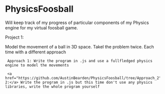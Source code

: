 # PhysicsFoosball
Will keep track of my progress of particular components of my Physics engine for my virtual foosball game.

Project 1:

  Model the movement of a ball in 3D space. Takel the problem twice. Each time with a different approach
    
     Approach 1: Write the program in .js and use a fullfledged physics engine to model the movements
     
     <a href="https://github.com/AustinBearden/PhysicsFoosball/tree/Approach_2">Approach 2:</a> Write the program in .js but this time don't use any physics libraries, write the whole program yourself
